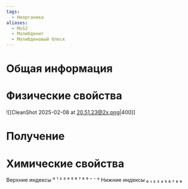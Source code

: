 ```yaml
---
tags:
  - Неорганика
aliases:
  - MoS2
  - Молибденит
  - Молибденовый блеск
---
```

# Общая информация
# Физические свойства
![[CleanShot 2025-02-08 at 20.51.23@2x.png|400]]
# Получение
# Химические свойства

Верхние индексы ⁰ ¹ ² ³ ⁴ ⁵ ⁶ ⁷ ⁸ ⁹ ⁺ ⁻ °
Нижние индексы ₀ ₁ ₂ ₃ ₄ ₅ ₆ ₇ ₈ ₉ 